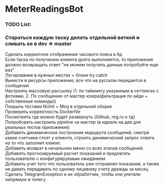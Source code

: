 # MeterReadingsBot  
### TODO List:  
### Стараться каждую таску делать отдельной веткой и сливать ее в dev => master
Сделать корректное отображение часового пояса в бд  
Если таска по получению клиента долго выполняется, то приложение должно возвращать ответ "не можем получить данные попробуйте еще раз"  
Логирование в нужных местах + блоки try catch  
Вынести в ресурсы приложения, все что на русском передается в сообщения  
Настроить массовую рассылку (1. по таймингу указанным в сеттингах с фотками, 2. По сообщению от мастер юзера(фильтрация по айди + собственные команды))  
Покрыть тестами NUnit + Moq в отдельной сборке  
Проверить корректность Dockerfile  
Посмотреть где можно будет развернуть (Github, reg.ru и тд)  
Попробовать настроить pipeline на мастер (в идеале на дев для реальных тестов приложения)  
Добавить динамическое построение маршрута сообщений, смотря какие счетчики стоят у клиента, строить динамический запрос ответа на то что заполнит клиент.  
Добавить возврат в начальною меню со всех этапов сообщений.  
Добавить прогнозируемый расчет показаний и предлагать пользователю с конфигурируемым ожиданием  
Добавить учет того что пользователь уже отправлял показания, а также не давать передавать по одному лицевому счету дважды за месяц  
Сделать TelegramException и их обработчик, чтобы они улетали напрямую в телегу  
